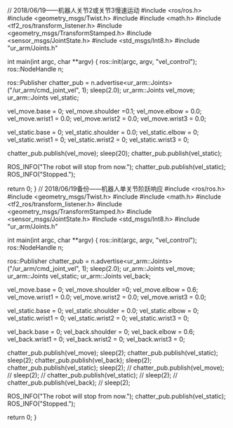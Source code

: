 // 2018/06/19——机器人关节2或关节3慢速运动
#include <ros/ros.h>
#include <geometry_msgs/Twist.h>
#include <iostream>
#include <math.h>
#include <tf2_ros/transform_listener.h>
#include <geometry_msgs/TransformStamped.h>
#include <sensor_msgs/JointState.h>
#include <std_msgs/Int8.h>
#include "ur_arm/Joints.h"

int main(int argc, char **argv)
{
  ros::init(argc, argv, "vel_control");
  ros::NodeHandle n;

  ros::Publisher chatter_pub = n.advertise<ur_arm::Joints>("/ur_arm/cmd_joint_vel", 1);
  sleep(2.0);
  ur_arm::Joints vel_move;
  ur_arm::Joints vel_static;

  vel_move.base = 0;
  vel_move.shoulder =0.1;
  vel_move.elbow = 0.0;
  vel_move.wrist1 = 0.0;
  vel_move.wrist2 = 0.0;
  vel_move.wrist3 = 0.0;

  vel_static.base = 0;
  vel_static.shoulder = 0.0;
  vel_static.elbow = 0;
  vel_static.wrist1 = 0;
  vel_static.wrist2 = 0;
  vel_static.wrist3 = 0;

  chatter_pub.publish(vel_move);
  sleep(20);
  chatter_pub.publish(vel_static);

  ROS_INFO("The robot will stop from now.");
  chatter_pub.publish(vel_static);
  ROS_INFO("Stopped.");

  return 0;
}
// 2018/06/19备份——机器人单关节阶跃响应
#include <ros/ros.h>
#include <geometry_msgs/Twist.h>
#include <iostream>
#include <math.h>
#include <tf2_ros/transform_listener.h>
#include <geometry_msgs/TransformStamped.h>
#include <sensor_msgs/JointState.h>
#include <std_msgs/Int8.h>
#include "ur_arm/Joints.h"

int main(int argc, char **argv)
{
  ros::init(argc, argv, "vel_control");
  ros::NodeHandle n;

  ros::Publisher chatter_pub = n.advertise<ur_arm::Joints>("/ur_arm/cmd_joint_vel", 1);
  sleep(2.0);
  ur_arm::Joints vel_move;
  ur_arm::Joints vel_static;
  ur_arm::Joints vel_back;

  vel_move.base = 0;
  vel_move.shoulder =0;
  vel_move.elbow = 0.6;
  vel_move.wrist1 = 0.0;
  vel_move.wrist2 = 0.0;
  vel_move.wrist3 = 0.0;

  vel_static.base = 0;
  vel_static.shoulder = 0.0;
  vel_static.elbow = 0;
  vel_static.wrist1 = 0;
  vel_static.wrist2 = 0;
  vel_static.wrist3 = 0;

  vel_back.base = 0;
  vel_back.shoulder = 0;
  vel_back.elbow = 0.6;
  vel_back.wrist1 = 0;
  vel_back.wrist2 = 0;
  vel_back.wrist3 = 0;

  chatter_pub.publish(vel_move);
  sleep(2);
  chatter_pub.publish(vel_static);
  sleep(2);
  chatter_pub.publish(vel_back);
  sleep(2);
  chatter_pub.publish(vel_static);
  sleep(2);
//  chatter_pub.publish(vel_move);
//  sleep(2);
//  chatter_pub.publish(vel_static);
//  sleep(2);
//  chatter_pub.publish(vel_back);
//  sleep(2);

  ROS_INFO("The robot will stop from now.");
  chatter_pub.publish(vel_static);
  ROS_INFO("Stopped.");

  return 0;
}

